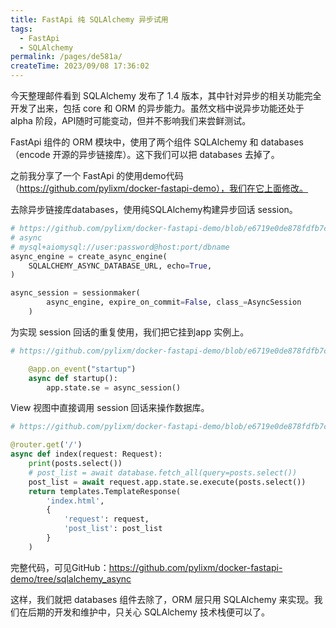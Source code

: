 ```yaml
---
title: FastApi 纯 SQLAlchemy 异步试用
tags:
  - FastApi
  - SQLAlchemy
permalink: /pages/de581a/
createTime: 2023/09/08 17:36:02
---
```


今天整理邮件看到 SQLAlchemy 发布了 1.4 版本，其中针对异步的相关功能完全开发了出来，包括 core 和 ORM 的异步能力。虽然文档中说异步功能还处于 alpha 阶段，API随时可能变动，但并不影响我们来尝鲜测试。

FastApi 组件的 ORM 模块中，使用了两个组件 SQLAlchemy 和 databases（encode 开源的异步链接库）。这下我们可以把 databases 去掉了。

之前我分享了一个 FastApi 的使用demo代码（https://github.com/pylixm/docker-fastapi-demo），我们在它上面修改。

去除异步链接库databases，使用纯SQLAlchemy构建异步回话 session。

```python
# https://github.com/pylixm/docker-fastapi-demo/blob/e6719e0de878fdfb7cd1dc655bb22614876e059a/core/db.py#L22
# async
# mysql+aiomysql://user:password@host:port/dbname
async_engine = create_async_engine(
    SQLALCHEMY_ASYNC_DATABASE_URL, echo=True,
)

async_session = sessionmaker(
        async_engine, expire_on_commit=False, class_=AsyncSession
    )
```

为实现 session 回话的重复使用，我们把它挂到app 实例上。

```python
# https://github.com/pylixm/docker-fastapi-demo/blob/e6719e0de878fdfb7cd1dc655bb22614876e059a/main.py#L28

    @app.on_event("startup")
    async def startup():
        app.state.se = async_session()
```

View 视图中直接调用 session 回话来操作数据库。

```python
# https://github.com/pylixm/docker-fastapi-demo/blob/e6719e0de878fdfb7cd1dc655bb22614876e059a/service/views.py#L11

@router.get('/')
async def index(request: Request):
    print(posts.select())
    # post_list = await database.fetch_all(query=posts.select())
    post_list = await request.app.state.se.execute(posts.select())
    return templates.TemplateResponse(
        'index.html',
        {
            'request': request,
            'post_list': post_list
        }
    )

```

完整代码，可见GitHub：https://github.com/pylixm/docker-fastapi-demo/tree/sqlalchemy_async

这样，我们就把 databases 组件去除了，ORM 层只用 SQLAlchemy 来实现。我们在后期的开发和维护中，只关心 SQLAlchemy 技术栈便可以了。



